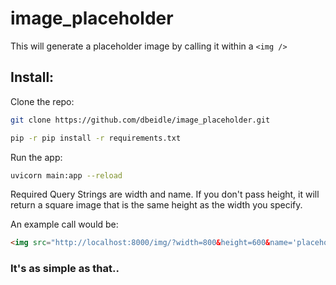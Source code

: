# image_placeholder
This will generate a placeholder image by calling it within a `<img />`

## Install:
Clone the repo:

```sh
git clone https://github.com/dbeidle/image_placeholder.git
```

```sh
pip -r pip install -r requirements.txt
```

Run the app:
```sh 
uvicorn main:app --reload
```
Required Query Strings are width and name. If you don't pass height, it will return a square image that is the same height as the width you specify.

An example call would be:
```html
<img src="http://localhost:8000/img/?width=800&height=600&name='placeholder image'" />

```

### It's as simple as that..  